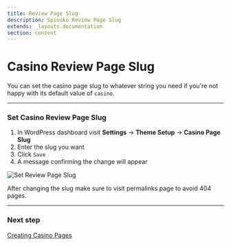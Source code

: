 ```yaml
---
title: Review Page Slug
description: Spinoko Review Page Slug
extends: _layouts.documentation
section: content
---
```


# Casino Review Page Slug

You can set the casino page slug to whatever string you need if you're not happy with its default value of `casino`.

---

### Set Casino Review Page Slug

1. In WordPress dashboard visit **Settings** &#8594; **Theme Setup** &#8594; **Casino Page Slug**
2. Enter the slug you want
3. Click `Save`
4. A message confirming the change will appear

![Set Review Page Slug](https://media.dinomatic.com/images/docs/spinoko/spinoko-casino-page-slug.png)

After changing the slug make sure to visit permalinks page to avoid 404 pages.

---

### Next step

[Creating Casino Pages](/docs/spinoko/creating-casino-pages/)
